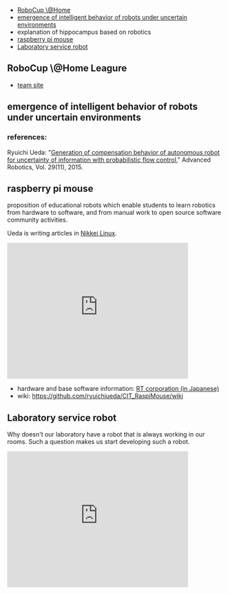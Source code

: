 <ul>
	<li><a href="#robocup">RoboCup \@Home</a></li>
	<li><a href="#pfc">emergence of intelligent behavior of robots under uncertain environments</a></li>
	<li>explanation of hippocampus based on robotics</li>
	<li><a href="#raspimouse">raspberry pi mouse</a></li>
	<li><a href="#labservice">Laboratory service robot</a></li>
</ul>

<h2 id="robocup">RoboCup \@Home Leagure</h2>
<ul>
	<li><a href="http://at-home.cit-brains.net" target="_blank">team site</a></li>
</ul>
<h2 id="pfc">emergence of intelligent behavior of robots under uncertain environments</h2>
<h3>references:</h3>
Ryuichi Ueda: "<a href="http://www.tandfonline.com/doi/abs/10.1080/01691864.2015.1009943#.Vf1cbp3tmko" target="_blank">Generation of compensation behavior of autonomous robot for uncertainty of information with probabilistic flow control</a>," Advanced Robotics, Vol. 29(11), 2015.
<h2 id="raspimouse">raspberry pi mouse</h2>
proposition of educational robots which enable students to learn robotics from hardware to software, and from manual work to open source software community activities.

Ueda is writing articles in <a href="http://itpro.nikkeibp.co.jp/linux/" target="_blank">Nikkei Linux</a>.

<iframe width="420" height="315" src="https://www.youtube.com/embed/nNwKVeCqjus" frameborder="0" allowfullscreen=""></iframe>
<ul>
	<li>hardware and base software information: <a href="http://www.rt-shop.jp/index.php?main_page=product_info&amp;products_id=3201" target="_blank">RT corporation (in Japanese)</a></li>
	<li>wiki: <a href="https://github.com/ryuichiueda/CIT_RaspiMouse/wiki" target="_blank">https://github.com/ryuichiueda/CIT_RaspiMouse/wiki</a></li>
</ul>


<h2 id="labservice">Laboratory service robot</h2>

Why doesn't our laboratory have a robot that is always working in our rooms. Such a question makes us start developing such a robot.

<iframe width="420" height="315" src="https://www.youtube.com/embed/A3FqZraWqX4" frameborder="0" allowfullscreen></iframe>
